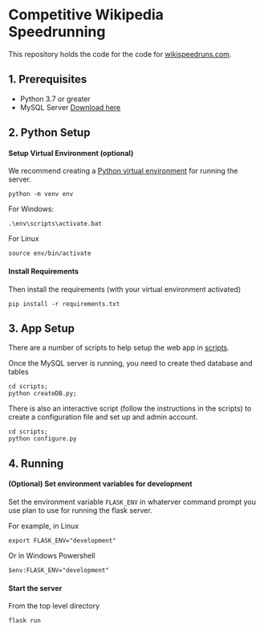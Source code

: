 # Competitive Wikipedia Speedrunning

This repository holds the code for the code for [wikispeedruns.com](https://wikispeedruns.com).

## 1. Prerequisites

- Python 3.7 or greater 
- MySQL Server [Download here](https://dev.mysql.com/downloads/)

## 2. Python Setup

#### Setup Virtual Environment (optional)
We recommend creating a [Python virtual environment](https://docs.python.org/3/tutorial/venv.html)
for running the server. 
```
python -m venv env
```

For Windows:
```
.\env\scripts\activate.bat
```

For Linux
```
source env/bin/activate
```

#### Install Requirements
Then install the requirements (with your virtual environment activated)
```
pip install -r requirements.txt
```

## 3. App Setup
There are a number of scripts to help setup the web app in [scripts](scripts).

Once the MySQL server is running, you need to create thed database and tables
```
cd scripts;
python createDB.py;
```

There is also an interactive script (follow the instructions in the scripts)
to create a configuration file and set up and admin account.
```
cd scripts;
python configure.py
```

## 4. Running

#### (Optional) Set environment variables for development
Set the environment variable `FLASK_ENV` in whaterver command prompt you use plan to use
for running the flask server.

For example, in Linux
```
export FLASK_ENV="development"
```

Or in Windows Powershell
```
$env:FLASK_ENV="development"
```

#### Start the server
From the top level directory
```
flask run
```

